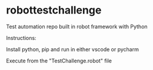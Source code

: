# robottestchallenge
Test automation repo built in robot framework with Python

Instructions:

Install python, pip and run in either vscode or pycharm

Execute from the "TestChallenge.robot" file

